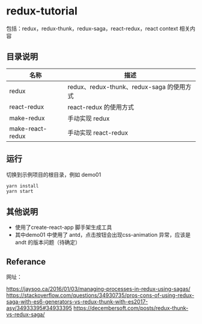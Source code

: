 # redux-tutorial

包括：redux，redux-thunk，redux-saga，react-redux，react context 相关内容

## 目录说明

名称 | 描述
-|-
redux | redux、redux-thunk、redux-saga 的使用方式
react-redux | react-redux 的使用方式
make-redux | 手动实现 redux
make-react-redux | 手动实现 react-redux

## 运行
切换到示例项目的根目录，例如 demo01
```js
yarn install
yarn start
```

## 其他说明
- 使用了create-react-app 脚手架生成工具
- 其中demo01 中使用了 antd，点击按钮会出现css-animation 异常，应该是 andt 的版本问题（待确定）

## Referance

网址：

https://jaysoo.ca/2016/01/03/managing-processes-in-redux-using-sagas/
https://stackoverflow.com/questions/34930735/pros-cons-of-using-redux-saga-with-es6-generators-vs-redux-thunk-with-es2017-asy/34933395#34933395
https://decembersoft.com/posts/redux-thunk-vs-redux-saga/
